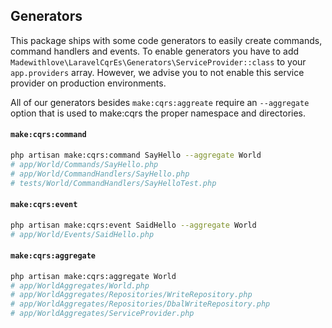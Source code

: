 ## Generators

This package ships with some code generators to easily create commands, command handlers and events. To enable generators you have to add `Madewithlove\LaravelCqrEs\Generators\ServiceProvider::class`
to your `app.providers` array. However, we advise you to not enable this service provider on production environments.

All of our generators besides `make:cqrs:aggreate` require an `--aggregate` option that is used to make:cqrs the proper namespace and directories.

#### `make:cqrs:command`

```bash
php artisan make:cqrs:command SayHello --aggregate World
# app/World/Commands/SayHello.php
# app/World/CommandHandlers/SayHello.php
# tests/World/CommandHandlers/SayHelloTest.php
```

#### `make:cqrs:event`

```bash
php artisan make:cqrs:event SaidHello --aggregate World
# app/World/Events/SaidHello.php
```

#### `make:cqrs:aggregate`

```bash
php artisan make:cqrs:aggregate World
# app/WorldAggregates/World.php
# app/WorldAggregates/Repositories/WriteRepository.php
# app/WorldAggregates/Repositories/DbalWriteRepository.php
# app/WorldAggregates/ServiceProvider.php
```